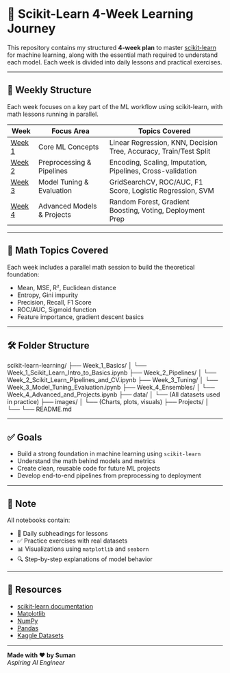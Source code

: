 # 📘 Scikit-Learn 4-Week Learning Journey

This repository contains my structured **4-week plan** to master [scikit-learn](https://scikit-learn.org/) for machine learning, along with the essential math required to understand each model. Each week is divided into daily lessons and practical exercises.

---

## 📅 Weekly Structure

Each week focuses on a key part of the ML workflow using scikit-learn, with math lessons running in parallel.

| Week | Focus Area | Topics Covered |
|------|-------------|----------------|
| [Week 1](./Week_1_Basics/Week_1_Scikit_Learn_Intro_to_Basics.ipynb) | Core ML Concepts | Linear Regression, KNN, Decision Tree, Accuracy, Train/Test Split |
| [Week 2](./Week_2_Pipelines/Week_2_Scikit_Learn_Pipelines_and_CV.ipynb) | Preprocessing & Pipelines | Encoding, Scaling, Imputation, Pipelines, Cross-validation |
| [Week 3](./Week_3_Tuning/Week_3_Model_Tuning_Evaluation.ipynb) | Model Tuning & Evaluation | GridSearchCV, ROC/AUC, F1 Score, Logistic Regression, SVM |
| [Week 4](./Week_4_Ensembles/Week_4_Advanced_and_Projects.ipynb) | Advanced Models & Projects | Random Forest, Gradient Boosting, Voting, Deployment Prep |

---

## 🧠 Math Topics Covered

Each week includes a parallel math session to build the theoretical foundation:

- Mean, MSE, R², Euclidean distance
- Entropy, Gini impurity
- Precision, Recall, F1 Score
- ROC/AUC, Sigmoid function
- Feature importance, gradient descent basics

---

## 🛠️ Folder Structure

scikit-learn-learning/
├── Week_1_Basics/
│ └── Week_1_Scikit_Learn_Intro_to_Basics.ipynb
├── Week_2_Pipelines/
│ └── Week_2_Scikit_Learn_Pipelines_and_CV.ipynb
├── Week_3_Tuning/
│ └── Week_3_Model_Tuning_Evaluation.ipynb
├── Week_4_Ensembles/
│ └── Week_4_Advanced_and_Projects.ipynb
├── data/
│ └── (All datasets used in practice)
├── images/
│ └── (Charts, plots, visuals)
├── Projects/
│ └──
└── README.md


---

## ✅ Goals

- Build a strong foundation in machine learning using `scikit-learn`
- Understand the math behind models and metrics
- Create clean, reusable code for future ML projects
- Develop end-to-end pipelines from preprocessing to deployment

---

## 📌 Note

All notebooks contain:
- 📓 Daily subheadings for lessons
- ✅ Practice exercises with real datasets
- 📊 Visualizations using `matplotlib` and `seaborn`
- 🔍 Step-by-step explanations of model behavior

---

## 🔗 Resources

- [scikit-learn documentation](https://scikit-learn.org/stable/documentation.html)
- [Matplotlib](https://matplotlib.org/)
- [NumPy](https://numpy.org/)
- [Pandas](https://pandas.pydata.org/)
- [Kaggle Datasets](https://www.kaggle.com/datasets)

---

**Made with ❤️ by Suman**  
*Aspiring AI Engineer*
